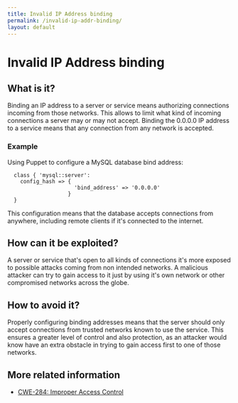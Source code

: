 ```yaml
---
title: Invalid IP Address binding
permalink: /invalid-ip-addr-binding/
layout: default
---
```


# Invalid IP Address binding

## What is it?

Binding an IP address to a server or service means authorizing connections incoming from those networks. This allows to limit what kind of incoming connections a server may or may not accept. Binding the 0.0.0.0 IP address to a service means that any connection from any network is accepted.

### Example
Using Puppet to configure a MySQL database bind address:
```puppet
  class { 'mysql::server':
    config_hash => {
                     'bind_address' => '0.0.0.0'
                   }
  }
```
This configuration means that the database accepts connections from anywhere, including remote clients if it's connected to the internet.


## How can it be exploited?

A server or service that's open to all kinds of connections it's more exposed to possible attacks coming from non intended networks. A malicious attacker can try to gain access to it just by using it's own network or other compromised networks across the globe.

## How to avoid it?

Properly configuring binding addresses means that the server should only accept connections from trusted networks known to use the service. This ensures a greater level of control and also protection, as an attacker would know have an extra obstacle in trying to gain access first to one of those networks.

## More related information

* [CWE-284: Improper Access Control](https://cwe.mitre.org/data/definitions/284.html)
